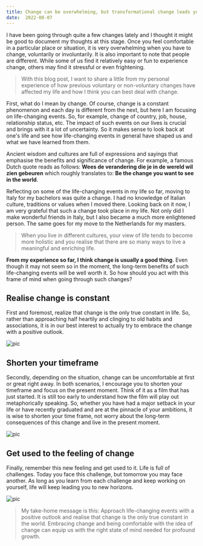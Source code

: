```yaml
---
title: Change can be overwhelming, but transformational change leads you to profound growth
date:  2022-08-07
---
```

I have been going through quite a few changes lately and I thought it might be good to document my thoughts at this stage. Once you feel comfortable in a particular place or situation, it is very overwhelming when you have to change, voluntarily or involuntarily. It is also important to note that people are different. While some of us find it relatively easy or fun to experience change, others may find it stressful or even frightening. 

> With this blog post, I want to share a little from my personal experience of how previous voluntary or non-voluntary changes have affected my life and how I think you can best deal with change. 

First, what do I mean by change. Of course, change is a constant phenomenon and each day is different from the next, but here I am focusing on life-changing events. So, for example, change of country, job, house, relationship status, etc. The impact of such events on our lives is crucial and brings with it a lot of uncertainty. So it makes sense to look back at one's life and see how life-changing events in general have shaped us and what we have learned from them. 

Ancient wisdom and cultures are full of expressions and sayings that emphasise the benefits and significance of change. For example, a famous Dutch quote reads as follows: **Wees de verandering die je in de wereld wil zien gebeuren** which roughly translates to: **Be the change you want to see in the world**.

Reflecting on some of the life-changing events in my life so far, moving to Italy for my bachelors was quite a change. I had no knowledge of Italian culture, traditions or values when I moved there. Looking back on it now, I am very grateful that such a change took place in my life. Not only did I make wonderful friends in Italy, but I also became a much more enlightened person. The same goes for my move to the Netherlands for my masters. 

> When you live in different cultures, your view of life tends to become more holistic and you realise that there are so many ways to live a meaningful and enriching life.

**From my experience so far, I think change is usually a good thing**. Even though it may not seem so in the moment, the long-term benefits of such life-changing events will be well worth it. So how should you act with this frame of mind when going through such changes? 

## Realise change is constant

First and foremost, realize that change is the only true constant in life. So, rather than approaching half heartily and clinging to old habits and associations, it is in our best interest to actually try to embrace the change with a positive outlook. 

![pic](img/IMG-2278.jpg)

## Shorten your timeframe

Secondly, depending on the situation, change can be uncomfortable at first or great right away. In both scenarios, I encourage you to shorten your timeframe and focus on the present moment. Think of it as a film that has just started. It is still too early to understand how the film will play out metaphorically speaking. So, whether you have had a major setback in your life or have recently graduated and are at the pinnacle of your ambitions, it is wise to shorten your time frame, not worry about the long-term consequences of this change and live in the present moment.

![pic](img/IMG-1234.jpg)

## Get used to the feeling of change 

Finally, remember this new feeling and get used to it. Life is full of challenges. Today you face this challenge, but tomorrow you may face another. As long as you learn from each challenge and keep working on yourself, life will keep leading you to new horizons. 

![pic](img/IMG-5678.jpg)

> My take-home message is this: Approach life-changing events with a positive outlook and realise that change is the only true constant in the world. Embracing change and being comfortable with the idea of change can equip us with the right state of mind needed for profound growth.  
